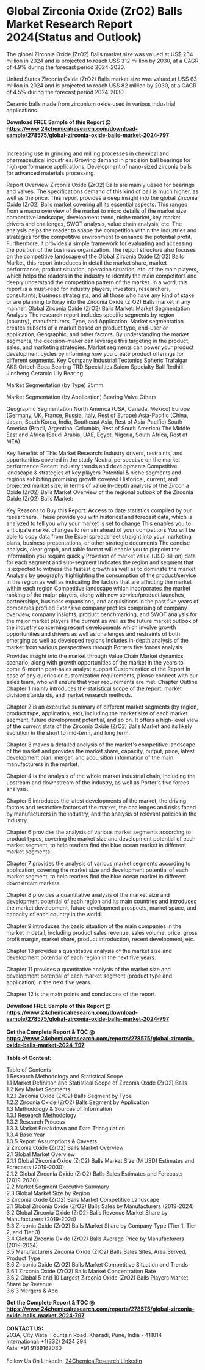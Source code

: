 <h1>Global Zirconia Oxide (ZrO2) Balls Market Research Report 2024(Status and Outlook)</h1><p>The global Zirconia Oxide (ZrO2) Balls market size was valued at US$ 234 million in 2024 and is projected to reach US$ 312 million by 2030, at a CAGR of 4.9% during the forecast period 2024-2030.</p><p>
United States Zirconia Oxide (ZrO2) Balls market size was valued at US$ 63 million in 2024 and is projected to reach US$ 82 million by 2030, at a CAGR of 4.5% during the forecast period 2024-2030.</p><p>
Ceramic balls made from zirconium oxide used in various industrial applications.</p><div><b>Download FREE Sample of this Report @ 
            <a href="https://www.24chemicalresearch.com/download-sample/278575/global-zirconia-oxide-balls-market-2024-797">
            https://www.24chemicalresearch.com/download-sample/278575/global-zirconia-oxide-balls-market-2024-797</a></b></div><br><p>
Increasing use in grinding and milling processes in chemical and pharmaceutical industries. Growing demand in precision ball bearings for high-performance applications. Development of nano-sized zirconia balls for advanced materials processing.</p><p>
Report Overview
Zirconia Oxide (ZrO2) Balls are mainly uesed for bearings and valves. The specifications demand of this kind of ball is much higher, as well as the price.
This report provides a deep insight into the global Zirconia Oxide (ZrO2) Balls market covering all its essential aspects. This ranges from a macro overview of the market to micro details of the market size, competitive landscape, development trend, niche market, key market drivers and challenges, SWOT analysis, value chain analysis, etc.
The analysis helps the reader to shape the competition within the industries and strategies for the competitive environment to enhance the potential profit. Furthermore, it provides a simple framework for evaluating and accessing the position of the business organization. The report structure also focuses on the competitive landscape of the Global Zirconia Oxide (ZrO2) Balls Market, this report introduces in detail the market share, market performance, product situation, operation situation, etc. of the main players, which helps the readers in the industry to identify the main competitors and deeply understand the competition pattern of the market.
In a word, this report is a must-read for industry players, investors, researchers, consultants, business strategists, and all those who have any kind of stake or are planning to foray into the Zirconia Oxide (ZrO2) Balls market in any manner.
Global Zirconia Oxide (ZrO2) Balls Market: Market Segmentation Analysis
The research report includes specific segments by region (country), manufacturers, Type, and Application. Market segmentation creates subsets of a market based on product type, end-user or application, Geographic, and other factors. By understanding the market segments, the decision-maker can leverage this targeting in the product, sales, and marketing strategies. Market segments can power your product development cycles by informing how you create product offerings for different segments.
Key Company
Industrial Tectonics
Spheric Trafalgar
AKS
Ortech
Boca Bearing
TRD Specialties
Salem Specialty Ball
Redhill
Jinsheng Ceramic
Lily Bearing</p><p>
Market Segmentation (by Type)
25mm</p><p>
Market Segmentation (by Application)
Bearing
Valve
Others</p><p>
Geographic Segmentation
North America (USA, Canada, Mexico)
Europe (Germany, UK, France, Russia, Italy, Rest of Europe)
Asia-Pacific (China, Japan, South Korea, India, Southeast Asia, Rest of Asia-Pacific)
South America (Brazil, Argentina, Columbia, Rest of South America)
The Middle East and Africa (Saudi Arabia, UAE, Egypt, Nigeria, South Africa, Rest of MEA)</p><p>
Key Benefits of This Market Research:
Industry drivers, restraints, and opportunities covered in the study
Neutral perspective on the market performance
Recent industry trends and developments
Competitive landscape &amp; strategies of key players
Potential &amp; niche segments and regions exhibiting promising growth covered
Historical, current, and projected market size, in terms of value
In-depth analysis of the Zirconia Oxide (ZrO2) Balls Market
Overview of the regional outlook of the Zirconia Oxide (ZrO2) Balls Market:</p><p>
Key Reasons to Buy this Report:
Access to date statistics compiled by our researchers. These provide you with historical and forecast data, which is analyzed to tell you why your market is set to change
This enables you to anticipate market changes to remain ahead of your competitors
You will be able to copy data from the Excel spreadsheet straight into your marketing plans, business presentations, or other strategic documents
The concise analysis, clear graph, and table format will enable you to pinpoint the information you require quickly
Provision of market value (USD Billion) data for each segment and sub-segment
Indicates the region and segment that is expected to witness the fastest growth as well as to dominate the market
Analysis by geography highlighting the consumption of the product/service in the region as well as indicating the factors that are affecting the market within each region
Competitive landscape which incorporates the market ranking of the major players, along with new service/product launches, partnerships, business expansions, and acquisitions in the past five years of companies profiled
Extensive company profiles comprising of company overview, company insights, product benchmarking, and SWOT analysis for the major market players
The current as well as the future market outlook of the industry concerning recent developments which involve growth opportunities and drivers as well as challenges and restraints of both emerging as well as developed regions
Includes in-depth analysis of the market from various perspectives through Porters five forces analysis
Provides insight into the market through Value Chain
Market dynamics scenario, along with growth opportunities of the market in the years to come
6-month post-sales analyst support
Customization of the Report
In case of any queries or customization requirements, please connect with our sales team, who will ensure that your requirements are met.
Chapter Outline
Chapter 1 mainly introduces the statistical scope of the report, market division standards, and market research methods.</p><p>
Chapter 2 is an executive summary of different market segments (by region, product type, application, etc), including the market size of each market segment, future development potential, and so on. It offers a high-level view of the current state of the Zirconia Oxide (ZrO2) Balls Market and its likely evolution in the short to mid-term, and long term.</p><p>
Chapter 3 makes a detailed analysis of the market's competitive landscape of the market and provides the market share, capacity, output, price, latest development plan, merger, and acquisition information of the main manufacturers in the market.</p><p>
Chapter 4 is the analysis of the whole market industrial chain, including the upstream and downstream of the industry, as well as Porter's five forces analysis.</p><p>
Chapter 5 introduces the latest developments of the market, the driving factors and restrictive factors of the market, the challenges and risks faced by manufacturers in the industry, and the analysis of relevant policies in the industry.</p><p>
Chapter 6 provides the analysis of various market segments according to product types, covering the market size and development potential of each market segment, to help readers find the blue ocean market in different market segments.</p><p>
Chapter 7 provides the analysis of various market segments according to application, covering the market size and development potential of each market segment, to help readers find the blue ocean market in different downstream markets.</p><p>
Chapter 8 provides a quantitative analysis of the market size and development potential of each region and its main countries and introduces the market development, future development prospects, market space, and capacity of each country in the world.</p><p>
Chapter 9 introduces the basic situation of the main companies in the market in detail, including product sales revenue, sales volume, price, gross profit margin, market share, product introduction, recent development, etc.</p><p>
Chapter 10 provides a quantitative analysis of the market size and development potential of each region in the next five years.</p><p>
Chapter 11 provides a quantitative analysis of the market size and development potential of each market segment (product type and application) in the next five years.</p><p>
Chapter 12 is the main points and conclusions of the report.</p><div><b>Download FREE Sample of this Report @ 
            <a href="https://www.24chemicalresearch.com/download-sample/278575/global-zirconia-oxide-balls-market-2024-797">
            https://www.24chemicalresearch.com/download-sample/278575/global-zirconia-oxide-balls-market-2024-797</a></b></div><br><div><b>Get the Complete Report & TOC @ 
            <a href="https://www.24chemicalresearch.com/reports/278575/global-zirconia-oxide-balls-market-2024-797">
            https://www.24chemicalresearch.com/reports/278575/global-zirconia-oxide-balls-market-2024-797</a></b></div><br>
            <b>Table of Content:</b><p>Table of Contents<br />
1 Research Methodology and Statistical Scope<br />
1.1 Market Definition and Statistical Scope of Zirconia Oxide (ZrO2) Balls<br />
1.2 Key Market Segments<br />
1.2.1 Zirconia Oxide (ZrO2) Balls Segment by Type<br />
1.2.2 Zirconia Oxide (ZrO2) Balls Segment by Application<br />
1.3 Methodology & Sources of Information<br />
1.3.1 Research Methodology<br />
1.3.2 Research Process<br />
1.3.3 Market Breakdown and Data Triangulation<br />
1.3.4 Base Year<br />
1.3.5 Report Assumptions & Caveats<br />
2 Zirconia Oxide (ZrO2) Balls Market Overview<br />
2.1 Global Market Overview<br />
2.1.1 Global Zirconia Oxide (ZrO2) Balls Market Size (M USD) Estimates and Forecasts (2019-2030)<br />
2.1.2 Global Zirconia Oxide (ZrO2) Balls Sales Estimates and Forecasts (2019-2030)<br />
2.2 Market Segment Executive Summary<br />
2.3 Global Market Size by Region<br />
3 Zirconia Oxide (ZrO2) Balls Market Competitive Landscape<br />
3.1 Global Zirconia Oxide (ZrO2) Balls Sales by Manufacturers (2019-2024)<br />
3.2 Global Zirconia Oxide (ZrO2) Balls Revenue Market Share by Manufacturers (2019-2024)<br />
3.3 Zirconia Oxide (ZrO2) Balls Market Share by Company Type (Tier 1, Tier 2, and Tier 3)<br />
3.4 Global Zirconia Oxide (ZrO2) Balls Average Price by Manufacturers (2019-2024)<br />
3.5 Manufacturers Zirconia Oxide (ZrO2) Balls Sales Sites, Area Served, Product Type<br />
3.6 Zirconia Oxide (ZrO2) Balls Market Competitive Situation and Trends<br />
3.6.1 Zirconia Oxide (ZrO2) Balls Market Concentration Rate<br />
3.6.2 Global 5 and 10 Largest Zirconia Oxide (ZrO2) Balls Players Market Share by Revenue<br />
3.6.3 Mergers & Acq</p><div><b>Get the Complete Report & TOC @ 
            <a href="https://www.24chemicalresearch.com/reports/278575/global-zirconia-oxide-balls-market-2024-797">
            https://www.24chemicalresearch.com/reports/278575/global-zirconia-oxide-balls-market-2024-797</a></b></div><br><b>CONTACT US:</b><br>
            203A, City Vista, Fountain Road, Kharadi, Pune, India - 411014<br>
            International: +1(332) 2424 294<br>
            Asia: +91 9169162030 <br><br>
            Follow Us On LinkedIn: <a href="https://www.linkedin.com/company/24chemicalresearch/">24ChemicalResearch LinkedIn</a>